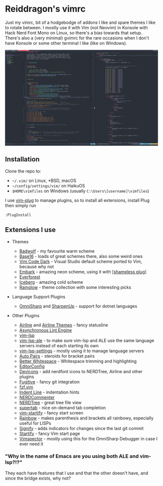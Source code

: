 # Reiddragon's vimrc

Just my vimrc, bit of a hodgebodge of addons I like and spare themes I like to
rotate between.  I mostly use it with Vim (not Neovim) in Konsole with Hack
Nerd Font Mono on Linux, so there's a bias towards that setup. There's also a
(very minimal) gvimrc for the rare occasions when I don't have Konsole or some
other terminal I like (like on Windows).  


![](img/vimrc.png)


## Installation
Clone the repo to:

- `~/.vim/` on Linux, \*BSD, macOS
- `~/config/settings/vim/` on HaikuOS
- `$HOME\vimfiles` on Windows (usually `C:\Users\[username]\vimfiles`)

I use [vim-plug](https://github.com/junegunn/vim-plug) to manage plugins, so to
install all extensions, install Plug then simply run

```
:PlugInstall
```

## Extensions I use
- Themes
    - [Badwolf](https://github.com/sjl/badwolf) - my favourite warm scheme
    - [Base16](https://github.com/chriskempson/base16-vim) - loads of great
    schemes there, also some weird ones
    - [Vim Code Dark](https://github.com/tomasiser/vim-code-dark) - Visual
    Studio default scheme ported to Vim, because why not
    - [Embark](https://github.com/embark-theme/vim) - amazing neon scheme,
    using it with [\[shameless
    plug\]](https://github.com/Reiddragon/embark-konsole)
    - [Everforest](https://github.com/sainnhe/everforest)
    - [Iceberg](https://github.com/cocopon/iceberg.vim) - amazing cold scheme
    - [Rainglow](https://github.com/rainglow/vim) - theme collection with some
    interesting picks

- Language Support Plugins
    - [OmniSharp](https://github.com/OmniSharp/Omnisharp-vim) and
    [SharpenUp](https://github.com/nickspoons/vim-sharpenup) - support for
    dotnet languages

- Other Plugins
    - [Airline](https://github.com/vim-airline/vim-airline) and [Airline
    Themes](https://github.com/vim-airline/vim-airline-themes) - fancy
    statusline
    - [Asynchronous Lint Engine](https://github.com/dense-analysis/ale)
    - [vim-lsp](https://github.com/prabirshrestha/vim-lsp)
    - [vim-lsp-ale](https://github.com/rhysd/vim-lsp-ale) - to make sure
    vim-lsp and ALE use the same language servers instead of each starting its
    own
    - [vim-lsp-settings](https://github.com/mattn/vim-lsp-settings) - mostly
    using it to manage language servers
    - [Auto Pairs](https://github.com/jiangmiao/auto-pairs) - steroids for
    bracket pairs
    - [Better Whitespace](https://github.com/ntpeters/vim-better-whitespace) -
    Whitespace trimming and highlighting
    - [EditorConfig](https://github.com/editorconfig/editorconfig-vim)
    - [DevIcons](https://github.com/ryanoasis/vim-devicons) - add nerdfont
    icons to NERDTree, Airline and other plugins
    - [Fugitive](https://github.com/tpope/vim-fugitive) - fancy git integration
    - [fzf.vim](https://github.com/junegunn/fzf.vim)
    - [Indent Line](https://github.com/yggdroot/indentline) - indentation hints
    - [NERDCommenter](https://github.com/preservim/nerdcommenter)
    - [NERDTree](https://github.com/preservim/nerdtree) - great tree file view
    - [supertab](https://github.com/ervandew/supertab) - nice on-demand tab
    completion
    - [vim-startify](https://github.com/mhinz/vim-startify) - fancy start
    screen
    - [Rainbow](https://github.com/luochen1990/rainbow) - makes parenthesis and
    brackets all rainbowy, especially useful for LISPs
    - [Signify](https://github.com/mhinz/vim-signify) - adds indicators for
    changes since the last git commit
    - [Startify](https://github.com/mhinz/vim-startify) - fancy Vim start page
    - [Vimspector](https://github.com/puremourning/vimspector) - mostly using
    this for the OmniSharp Debugger in case I ever need it


### "Why in the name of Emacs are you using both ALE and vim-lsp?!?"
They each have features that I use and that the other doesn't have, and since
the bridge exists, why not?




